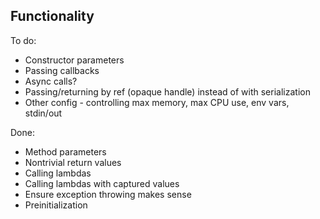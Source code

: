  ## Functionality

 To do:

 * Constructor parameters
 * Passing callbacks
 * Async calls?
 * Passing/returning by ref (opaque handle) instead of with serialization
 * Other config - controlling max memory, max CPU use, env vars, stdin/out

 Done:

 * Method parameters
 * Nontrivial return values
 * Calling lambdas
 * Calling lambdas with captured values
 * Ensure exception throwing makes sense
 * Preinitialization